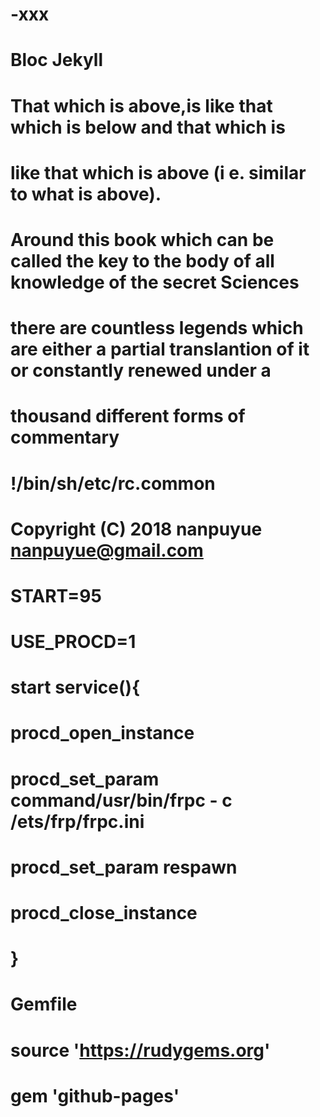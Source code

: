# -xxx

# Bloc Jekyll

# That which is above,is like that which is below and that which is
# like that which is above (i e. similar to what is above).

# Around this book which can be called the key to the body of all knowledge of the secret Sciences
# there are countless legends which are either a partial translantion of it or constantly renewed under a

# thousand different forms of commentary

# !/bin/sh/etc/rc.common
# Copyright (C) 2018 nanpuyue <nanpuyue@gmail.com>
# START=95
# USE_PROCD=1
# start service(){
#      procd_open_instance
#      procd_set_param command/usr/bin/frpc - c /ets/frp/frpc.ini
#      procd_set_param respawn
#      procd_close_instance
#    }
# Gemfile
# source 'https://rudygems.org'
# gem 'github-pages'

















